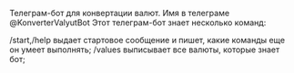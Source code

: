Телеграм-бот для конвертации валют. Имя в телеграме @KonverterValyutBot
Этот телеграм-бот знает несколько команд:

/start,/help выдает стартовое сообщение и пишет, какие команды еще он умеет выполнять; /values выписывает все валюты, которые знает бот;
